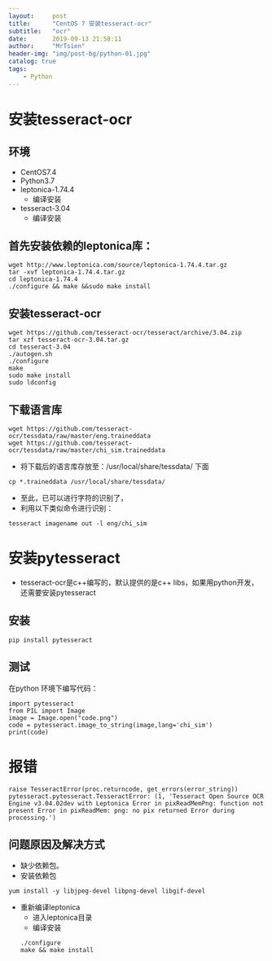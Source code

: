 ```yaml
---
layout:     post
title:      "CentOS 7 安装tesseract-ocr"
subtitle:   "ocr"
date:       2019-09-13 21:58:11
author:     "MrTsien"
header-img: "img/post-bg/python-01.jpg"
catalog: true
tags:
    - Python
---
```



# 安装tesseract-ocr
## 环境
- CentOS7.4
- Python3.7
- leptonica-1.74.4
    - 编译安装
- tesseract-3.04
    - 编译安装
## 首先安装依赖的leptonica库：
```
wget http://www.leptonica.com/source/leptonica-1.74.4.tar.gz
tar -xvf leptonica-1.74.4.tar.gz
cd leptonica-1.74.4
./configure && make &&sudo make install
```
## 安装tesseract-ocr 
```
wget https://github.com/tesseract-ocr/tesseract/archive/3.04.zip
tar xzf tesseract-ocr-3.04.tar.gz
cd tesseract-3.04
./autogen.sh
./configure
make
sudo make install
sudo ldconfig
```
## 下载语言库
```
wget https://github.com/tesseract-ocr/tessdata/raw/master/eng.traineddata
wget https://github.com/tesseract-ocr/tessdata/raw/master/chi_sim.traineddata
```
- 将下载后的语言库存放至：/usr/local/share/tessdata/ 下面 
```
cp *.traineddata /usr/local/share/tessdata/  
```
- 至此，已可以进行字符的识别了，
- 利用以下类似命令进行识别：
```
tesseract imagename out -l eng/chi_sim
```

# 安装pytesseract
- tesseract-ocr是c++编写的，默认提供的是c++ libs，如果用python开发，还需要安装pytesseract

## 安装
```
pip install pytesseract
```
## 测试
在python 环境下编写代码：
```
import pytesseract
from PIL import Image
image = Image.open("code.png")
code = pytesseract.image_to_string(image,lang='chi_sim')
print(code)
```

# 报错
```
raise TesseractError(proc.returncode, get_errors(error_string))
pytesseract.pytesseract.TesseractError: (1, 'Tesseract Open Source OCR Engine v3.04.02dev with Leptonica Error in pixReadMemPng: function not present Error in pixReadMem: png: no pix returned Error during processing.')
```
## 问题原因及解决方式
- 缺少依赖包。
- 安装依赖包
```
yum install -y libjpeg-devel libpng-devel libgif-devel
```
- 重新编译leptonica
    - 进入leptonica目录
    - 编译安装
    ```
    ./configure 
    make && make install
    ```

